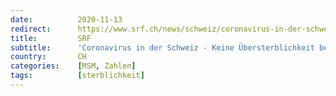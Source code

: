 ```yaml
---
date:          2020-11-13
redirect:      https://www.srf.ch/news/schweiz/coronavirus-in-der-schweiz-keine-uebersterblichkeit-bei-unter-65-jaehrigen-wegen-covid-19
title:         SRF
subtitle:      'Coronavirus in der Schweiz - Keine Übersterblichkeit bei unter 65-Jährigen wegen Covid-19'
country:       CH
categories:    [MSM, Zahlen]
tags:          [sterblichkeit]
---
```

